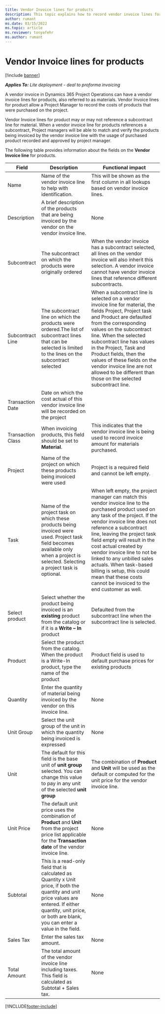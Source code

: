 ```yaml
---
title: Vendor Invoice lines for products
description: This topic explains how to record vendor invoice lines for products and use the various fields to record product purchases from vendors.
author: rumant
ms.date: 03/15/2022
ms.topic: article
ms.reviewer: tonyafehr 
ms.author: rumant
---
```


# Vendor Invoice lines for products

[!include [banner](../../includes/dataverse-preview.md)]

_**Applies To:** Lite deployment - deal to proforma invoicing_

A vendor invoice in Dynamics 365 Project Operations can have a vendor invoice lines for products, also referred to as materials. Vendor Invoice lines for product allow a Project Manager to record the costs of products that were purchased on the project.

Vendor Invoice lines for product may or may not reference a subcontract line for material. When a vendor invoice line for products references a subcontract, Project managers will be able to match and verify the products being invoiced by the vendor invoice line with the usage of purchased product recorded and approved by project manager.

The following table provides information about the fields on the  **Vendor Invoice line**  for products.

| **Field** | **Description** | **Functional impact** |
| --- | --- | --- |
| Name | Name of the vendor invoice line to help with identification. | This will be shown as the first column in all lookups based on vendor invoice lines. |
| Description | A brief description of the products that are being invoiced by the vendor on the vendor invoice line. | None |
| Subcontract | The subcontract on which the products were originally ordered | When the vendor invoice has a subcontract selected, all lines on the vendor invoice will also inherit this selection. A vendor invoice cannot have vendor invoice lines that reference different subcontracts. |
| Subcontract Line | The subcontract line on which the products were ordered.The list of subcontract lines that can be selected is limited to the lines on the subcontract selected | When a subcontract line is selected on a vendor invoice line for material, the fields Project, Project task and Product are defaulted from the corresponding values on the subcontract line. When the selected subcontract line has values in the Project, Task and Product fields, then the values of these fields on the vendor invoice line are not allowed to be different than those on the selected subcontract line. |
| Transaction Date | Date on which the cost actual of this vendor invoice line will be recorded on the project | |
| Transaction Class | When invoicing products, this field should be set to **Material**. | This indicates that the vendor invoice line is being used to record invoice amount for materials purchased. |
| Project | Name of the project on which these products being invoiced were used | Project is a required field and cannot be left empty. |
| Task | Name of the project task on which these products being invoiced were used. Project task field becomes available only when a project is selected. Selecting a project task is optional. | When left empty, the project manager can match this vendor invoice line to the purchased product used on any task of the project. If the vendor invoice line does not reference a subcontract line, leaving the project task field empty will result in the cost actual created by vendor invoice line to not be linked to any unbilled sales actuals. When task-based billing is setup, this could mean that these costs cannot be invoiced to the end customer as well. |
| Select product | Select whether the product being invoiced is an **existing** product from the catalog or if it is a **Write – In** product | Defaulted from the subcontract line when the subcontract line is selected. |
| Product | Select the product from the catalog. When the product is a Write-In product, type the name of the product | Product field is used to default purchase prices for existing products |
| Quantity | Enter the quantity of material being invoiced by the vendor on this invoice line. | None |
| Unit Group | Select the unit group of the unit in which the quantity being invoiced is expressed | None |
| Unit | The default for this field is the base unit of **unit group** selected. You can change this value to pay in any unit of the selected **unit group** | The combination of  **Product**  and  **Unit**  will be used as the default or computed for the unit price for the vendor invoice line. |
| Unit Price | The default unit price uses the combination of  **Product**  and  **Unit**  from the project price list applicable for the  **Transaction date** of the vendor invoice line. | None |
| Subtotal | This is a read-only field that is calculated as Quantity x Unit price, if both the quantity and unit price values are entered. If either quantity, unit price, or both are blank, you can enter a value in the field. | None |
| Sales Tax | Enter the sales tax amount. | None |
| Total Amount | The total amount of the vendor invoice line including taxes. This field is calculated as Subtotal + Sales tax. | None |

[!INCLUDE[footer-include](../../includes/footer-banner.md)]
